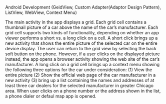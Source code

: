 Android Development 
(GeidView, Custom Adapter(Adaptor Design Pattern), ListView, WebView, Context Menu)

The main activity in the app displays a grid. Each grid cell contains a thumbnail picture of a car above the name of the car’s manufacturer. Each grid cell supports two kinds of functionality, depending on whether an app viewer performs a short vs. a long click on a cell. A short click brings up a new activity that shows the entire picture of the selected car on the entire device display. The user can return to the grid view by selecting the back soft button on the phone. However, if a user clicks on the displayed picture instead, the app opens a browser activity showing the web site of the car’s manufacturer. A long click on a grid cell brings up a context menu showing the following three options for the car under consideration: 
(1) View the entire picture 
(2) Show the official web page of the car manufacturer in a new activity 
(3) bring up a list containing the names and addresses of at least three car dealers for the selected manufacturer in greater Chicago area. When user clicks on a phone number or the address shown in the list, a phone dialer or defaul map app is opened. 
